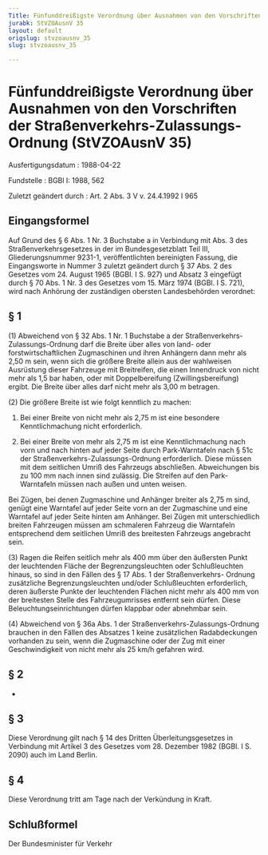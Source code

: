 ```yaml
---
Title: Fünfunddreißigste Verordnung über Ausnahmen von den Vorschriften der Straßenverkehrs-Zulassungs-Ordnung
jurabk: StVZOAusnV 35
layout: default
origslug: stvzoausnv_35
slug: stvzoausnv_35

---
```


# Fünfunddreißigste Verordnung über Ausnahmen von den Vorschriften der Straßenverkehrs-Zulassungs-Ordnung (StVZOAusnV 35)

Ausfertigungsdatum
:   1988-04-22

Fundstelle
:   BGBl I: 1988, 562

Zuletzt geändert durch
:   Art. 2 Abs. 3 V v. 24.4.1992 I 965

## Eingangsformel

Auf Grund des § 6 Abs. 1 Nr. 3 Buchstabe a in Verbindung mit Abs. 3
des Straßenverkehrsgesetzes in der im Bundesgesetzblatt Teil III,
Gliederungsnummer 9231-1, veröffentlichten bereinigten Fassung, die
Eingangsworte in Nummer 3 zuletzt geändert durch § 37 Abs. 2 des
Gesetzes vom 24. August 1965 (BGBl. I S. 927) und Absatz 3 eingefügt
durch § 70 Abs. 1 Nr. 3 des Gesetzes vom 15. März 1974 (BGBl. I S.
721), wird nach Anhörung der zuständigen obersten Landesbehörden
verordnet:

## § 1

(1) Abweichend von § 32 Abs. 1 Nr. 1 Buchstabe a der Straßenverkehrs-
Zulassungs-Ordnung darf die Breite über alles von land- oder
forstwirtschaftlichen Zugmaschinen und ihren Anhängern dann mehr als
2,50 m sein, wenn sich die größere Breite allein aus der wahlweisen
Ausrüstung dieser Fahrzeuge mit Breitreifen, die einen Innendruck von
nicht mehr als 1,5 bar haben, oder mit Doppelbereifung
(Zwillingsbereifung) ergibt. Die Breite über alles darf nicht mehr als
3,00 m betragen.

(2) Die größere Breite ist wie folgt kenntlich zu machen:

1.  Bei einer Breite von nicht mehr als 2,75 m ist eine besondere
    Kenntlichmachung nicht erforderlich.


2.  Bei einer Breite von mehr als 2,75 m ist eine Kenntlichmachung nach
    vorn und nach hinten auf jeder Seite durch Park-Warntafeln nach § 51c
    der Straßenverkehrs-Zulassungs-Ordnung erforderlich. Diese müssen mit
    dem seitlichen Umriß des Fahrzeugs abschließen. Abweichungen bis zu
    100 mm nach innen sind zulässig. Die Streifen auf den Park-Warntafeln
    müssen nach außen und unten weisen.



Bei Zügen, bei denen Zugmaschine und Anhänger breiter als 2,75 m sind,
genügt eine Warntafel auf jeder Seite vorn an der Zugmaschine und eine
Warntafel auf jeder Seite hinten am Anhänger. Bei Zügen mit
unterschiedlich breiten Fahrzeugen müssen am schmaleren Fahrzeug die
Warntafeln entsprechend dem seitlichen Umriß des breitesten Fahrzeugs
angebracht sein.

(3) Ragen die Reifen seitlich mehr als 400 mm über den äußersten Punkt
der leuchtenden Fläche der Begrenzungsleuchten oder Schlußleuchten
hinaus, so sind in den Fällen des § 17 Abs. 1 der Straßenverkehrs-
Ordnung zusätzliche Begrenzungsleuchten und/oder Schlußleuchten
erforderlich, deren äußerste Punkte der leuchtenden Flächen nicht mehr
als 400 mm von der breitesten Stelle des Fahrzeugumrisses entfernt
sein dürfen. Diese Beleuchtungseinrichtungen dürfen klappbar oder
abnehmbar sein.

(4) Abweichend von § 36a Abs. 1 der Straßenverkehrs-Zulassungs-Ordnung
brauchen in den Fällen des Absatzes 1 keine zusätzlichen
Radabdeckungen vorhanden zu sein, wenn die Zugmaschine oder der Zug
mit einer Geschwindigkeit von nicht mehr als 25 km/h gefahren wird.

## § 2

-

## § 3

Diese Verordnung gilt nach § 14 des Dritten Überleitungsgesetzes in
Verbindung mit Artikel 3 des Gesetzes vom 28. Dezember 1982 (BGBl. I
S. 2090) auch im Land Berlin.

## § 4

Diese Verordnung tritt am Tage nach der Verkündung in Kraft.

## Schlußformel

Der Bundesminister für Verkehr

